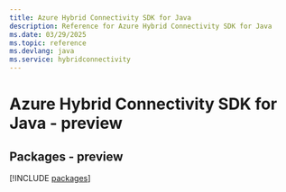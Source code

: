 ```yaml
---
title: Azure Hybrid Connectivity SDK for Java
description: Reference for Azure Hybrid Connectivity SDK for Java
ms.date: 03/29/2025
ms.topic: reference
ms.devlang: java
ms.service: hybridconnectivity
---
```

# Azure Hybrid Connectivity SDK for Java - preview
## Packages - preview
[!INCLUDE [packages](hybrid-connectivity-index.md)]